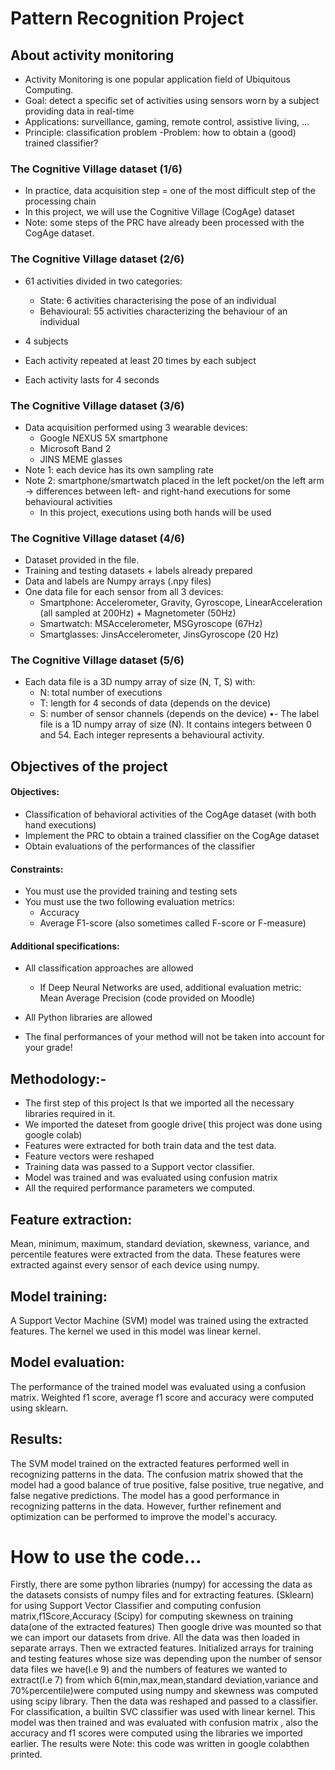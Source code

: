 # Pattern Recognition Project

## About activity monitoring
- Activity Monitoring is one popular
application field of Ubiquitous
Computing.
- Goal: detect a specific set of
activities using sensors worn by a
subject providing data in real-time
- Applications: surveillance, gaming,
remote control, assistive living, ...
- Principle: classification problem
-Problem: how to obtain a (good)
trained classifier?
### The Cognitive Village dataset (1/6)
- In practice, data acquisition step = one of the most difficult step of
the processing chain
- In this project, we will use the Cognitive Village (CogAge) dataset
- Note: some steps of the PRC have already been processed with the
CogAge dataset.

### The Cognitive Village dataset (2/6)
- 61 activities divided in
two categories:
    - State: 6 activities
characterising the pose of
an individual
    - Behavioural: 55 activities
characterizing the
behaviour of an individual

- 4 subjects
- Each activity repeated at
least 20 times by each
subject
- Each activity lasts for 4
seconds

### The Cognitive Village dataset (3/6)
- Data acquisition performed using 3
wearable devices:
    - Google NEXUS 5X smartphone
    - Microsoft Band 2
    - JINS MEME glasses
- Note 1: each device has its own sampling
rate
- Note 2: smartphone/smartwatch placed in
the left pocket/on the left arm → differences
between left- and right-hand executions for
some behavioural activities
    - In this project, executions using both hands will
be used

### The Cognitive Village dataset (4/6)
- Dataset provided in the file.
- Training and testing datasets + labels already prepared
- Data and labels are Numpy arrays (.npy files)
- One data file for each sensor from all 3 devices:
    - Smartphone: Accelerometer, Gravity, Gyroscope, LinearAcceleration (all
sampled at 200Hz) + Magnetometer (50Hz)
    - Smartwatch: MSAccelerometer, MSGyroscope (67Hz)
    - Smartglasses: JinsAccelerometer, JinsGyroscope (20 Hz)

### The Cognitive Village dataset (5/6)
- Each data file is a 3D numpy array of size (N, T, S) with:
    - N: total number of executions
    - T: length for 4 seconds of data (depends on the device)
    - S: number of sensor channels (depends on the device)
•- The label file is a 1D numpy array of size (N). It contains
integers between 0 and 54. Each integer represents a
behavioural activity.

## Objectives of the project
#### Objectives:
- Classification of behavioral activities of the CogAge dataset (with both hand
executions)
- Implement the PRC to obtain a trained classifier on the CogAge dataset
- Obtain evaluations of the performances of the classifier
#### Constraints:
- You must use the provided training and testing sets
- You must use the two following evaluation metrics:
    - Accuracy
    - Average F1-score (also sometimes called F-score or F-measure)

#### Additional specifications:
- All classification approaches are allowed
    - If Deep Neural Networks are used, additional evaluation metric: Mean Average
Precision (code provided on Moodle)

- All Python libraries are allowed
- The final performances of your method will not be taken into account for your
grade!

## Methodology:-
- The first step of this project Is that we imported all the necessary libraries required in it. 
- We imported the dateset from google drive( this project was done using google colab)
- Features were extracted for both train data and the test data.
- Feature vectors were reshaped
- Training data was passed to a Support vector classifier.
- Model was trained and was evaluated using confusion matrix 
- All the required performance parameters we computed.

##  Feature extraction:
 Mean, minimum, maximum, standard deviation, skewness, variance, and percentile features were extracted from the data. These features were extracted against every sensor of each device using numpy.
 ## Model training:
 A Support Vector Machine (SVM) model was trained using the extracted features. The kernel we used in this model was linear kernel.

 ## Model evaluation: 
The performance of the trained model was evaluated using a confusion matrix. Weighted f1 score, average f1 score and  accuracy were computed using sklearn.

## Results: 
The SVM model trained on the extracted features performed well in recognizing patterns in the data. The confusion matrix showed that the model had a good balance of true positive, false positive, true negative, and false negative predictions. 
The model has a good performance in recognizing patterns in the data. However, further refinement and optimization can be performed to improve the model's accuracy.

# How to use the code…

Firstly, there are some python libraries
(numpy) for accessing the data as the datasets consists of numpy files and for extracting features.
(Sklearn) for using Support Vector Classifier and computing confusion matrix,f1Score,Accuracy
(Scipy) for computing skewness on training data(one of the extracted features)
Then google drive was mounted so that we can import our datasets from drive.
All the data was then loaded in separate arrays.
Then we extracted features.
Initialized arrays for training and testing features whose size was depending upon the number of sensor data files we have(I.e 9) and the numbers of features we wanted to extract(I.e 7) from which 6(min,max,mean,standard deviation,variance and 70%percentile)were computed using numpy and skewness was computed using scipy library.
Then the data  was reshaped and passed to a classifier.
For classification, a builtin SVC classifier was used with linear kernel.
This model was then trained and was evaluated with confusion matrix , also the accuracy and f1 scores were computed using the libraries we imported earlier.
The results were 
Note: this code was written in google colabthen printed. 